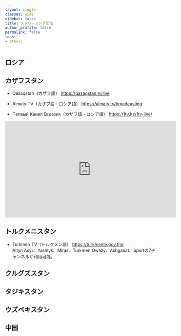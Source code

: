 ```yaml
---
layout: single
classes: wide
sidebar: false
title: ストリーミング配信
author_profile: false
permalink: false
tags:
- Others
---
```

## ロシア


## カザフスタン
- Qazaqstan（カザフ語）
https://qazaqstan.tv/live

- Almaty TV（カザフ語・ロシア語）
https://almaty.tv/broadcasting

- Пепвый Канал Евразия（カザフ語・ロシア語）
https://1tv.kz/1tv-live/

<iframe width="560" height="315" src="https://www.youtube.com/embed/8eLV7GX1nOQ" frameborder="0" allow="accelerometer; autoplay; clipboard-write; encrypted-media; gyroscope; picture-in-picture" allowfullscreen></iframe>



## トルクメニスタン
- Turkmen TV（トルクメン語）
https://turkmentv.gov.tm/ <br>
Altyn Asyr、Yashlyk、Miras、Turkmen Owazy、Ashgabat、Sportの7チャンネルが利用可能。



## クルグズスタン
## タジキスタン
## ウズベキスタン

## 中国

